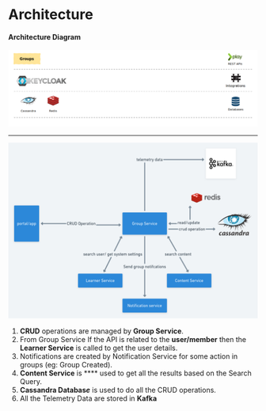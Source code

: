 # Architecture

#### **Architecture Diagram**

![](../../../.gitbook/assets/groups.png)

****

![](<../../../.gitbook/assets/image (3).png>)

1. **CRUD** operations are managed by **Group Service**.
2. From Group Service If the API is related to the **user/member** then the **Learner Service** is called to get the user details.
3. Notifications are created by Notification Service for some action in groups (eg: Group Created).
4. **Content Service** is **** used to get all the results based on the  Search Query.
5. **Cassandra Databas**_**e**_ is used to do all the CRUD operations.
6. All the Telemetry Data are stored in **Kafka**

